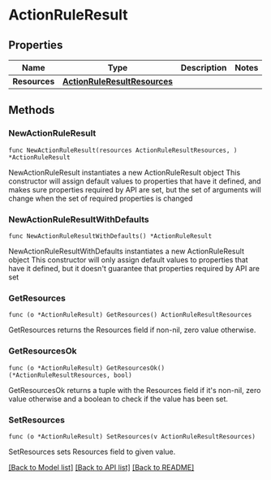 # ActionRuleResult

## Properties

Name | Type | Description | Notes
------------ | ------------- | ------------- | -------------
**Resources** | [**ActionRuleResultResources**](ActionRuleResultResources.md) |  | 

## Methods

### NewActionRuleResult

`func NewActionRuleResult(resources ActionRuleResultResources, ) *ActionRuleResult`

NewActionRuleResult instantiates a new ActionRuleResult object
This constructor will assign default values to properties that have it defined,
and makes sure properties required by API are set, but the set of arguments
will change when the set of required properties is changed

### NewActionRuleResultWithDefaults

`func NewActionRuleResultWithDefaults() *ActionRuleResult`

NewActionRuleResultWithDefaults instantiates a new ActionRuleResult object
This constructor will only assign default values to properties that have it defined,
but it doesn't guarantee that properties required by API are set

### GetResources

`func (o *ActionRuleResult) GetResources() ActionRuleResultResources`

GetResources returns the Resources field if non-nil, zero value otherwise.

### GetResourcesOk

`func (o *ActionRuleResult) GetResourcesOk() (*ActionRuleResultResources, bool)`

GetResourcesOk returns a tuple with the Resources field if it's non-nil, zero value otherwise
and a boolean to check if the value has been set.

### SetResources

`func (o *ActionRuleResult) SetResources(v ActionRuleResultResources)`

SetResources sets Resources field to given value.



[[Back to Model list]](../README.md#documentation-for-models) [[Back to API list]](../README.md#documentation-for-api-endpoints) [[Back to README]](../README.md)


